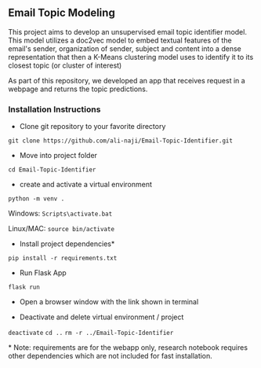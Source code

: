 ## Email Topic Modeling

This project aims to develop an unsupervised email topic identifier model. This model utilizes a doc2vec model to embed textual features of the email's sender, organization of sender, subject and content into a dense representation that then a K-Means clustering model uses to identify it to its closest topic (or cluster of interest)

As part of this repository, we developed an app that receives request in a webpage and returns the topic predictions.

### Installation Instructions

- Clone git repository to your favorite directory

`git clone https://github.com/ali-naji/Email-Topic-Identifier.git`

- Move into project folder

`cd Email-Topic-Identifier`

- create and activate a virtual environment

`python -m venv .`

Windows: `Scripts\activate.bat`

Linux/MAC: `source bin/activate`

- Install project dependencies\*

`pip install -r requirements.txt`

- Run Flask App

`flask run`

- Open a browser window with the link shown in terminal

- Deactivate and delete virtual environment / project

`deactivate`
`cd ..`
`rm -r ../Email-Topic-Identifier`

\* Note: requirements are for the webapp only, research notebook requires other dependencies which are not included for fast installation.
